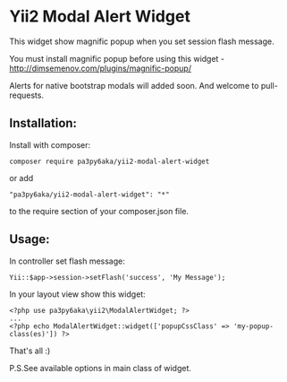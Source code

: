 Yii2 Modal Alert Widget
=======================

This widget show magnific popup when you set session flash message.

You must install magnific popup before using this widget - http://dimsemenov.com/plugins/magnific-popup/

Alerts for native bootstrap modals will added soon. And welcome to pull-requests.

Installation:
-------------
Install with composer:
```
composer require pa3py6aka/yii2-modal-alert-widget
```
or add
```
"pa3py6aka/yii2-modal-alert-widget": "*"
```
to the require section of your composer.json file.

Usage:
--------
In controller set flash message:
```
Yii::$app->session->setFlash('success', 'My Message');
```
In your layout view show this widget:
```
<?php use pa3py6aka\yii2\ModalAlertWidget; ?>
...
<?php echo ModalAlertWidget::widget(['popupCssClass' => 'my-popup-class(es)']) ?>
```
That's all :)

P.S.See available options in main class of widget.